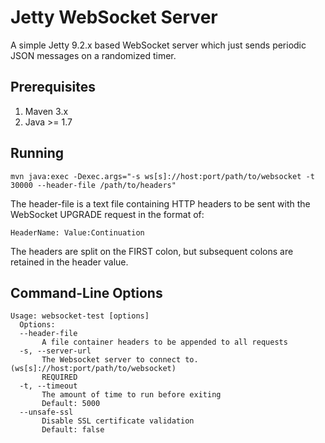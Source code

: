 Jetty WebSocket Server
======================

A simple Jetty 9.2.x based WebSocket server which just sends periodic JSON
messages on a randomized timer.

Prerequisites
-------------

1. Maven 3.x
1. Java >= 1.7

Running
-------

    mvn java:exec -Dexec.args="-s ws[s]://host:port/path/to/websocket -t 30000 --header-file /path/to/headers"

The header-file is a text file containing HTTP headers to be sent with the 
WebSocket UPGRADE request in the format of:

    HeaderName: Value:Continuation

The headers are split on the FIRST colon, but subsequent colons are retained
in the header value.

Command-Line Options
--------------------
    Usage: websocket-test [options]
      Options:
      --header-file
           A file container headers to be appended to all requests
      -s, --server-url 
           The Websocket server to connect to. (ws[s]://host:port/path/to/websocket)
           REQUIRED
      -t, --timeout
           The amount of time to run before exiting
           Default: 5000
      --unsafe-ssl
           Disable SSL certificate validation
           Default: false
